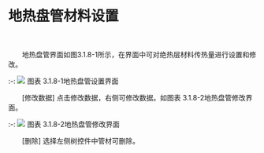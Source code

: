 

# 地热盘管材料设置
<br/>

&emsp;&emsp;地热盘管界面如图3.1.8-1所示，在界面中可对绝热层材料传热量进行设置和修改。
<br/>

:-: ![](images/37.png)
图表 3.1.8-1地热盘管设置界面
<br/>

&emsp;&emsp;[修改数据] 点击修改数据，右侧可修改数据。如图表 3.1.8-2地热盘管修改界面。
<br/>

:-: ![](images/38.png)
图表 3.1.8-2地热盘管修改界面
<br/>

&emsp;&emsp;[删除] 选择左侧树控件中管材可删除。